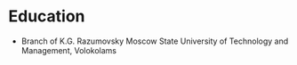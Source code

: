 # Education

- Branch of K.G. Razumovsky Moscow State University of Technology and Management, Volokolams
